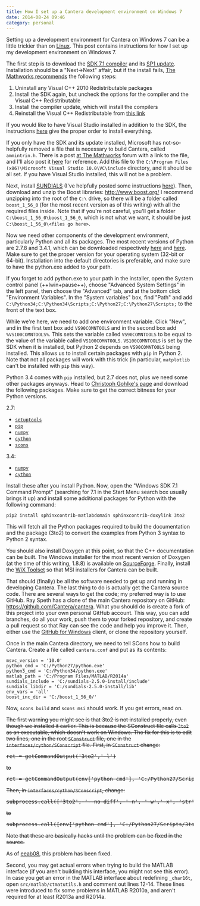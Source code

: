 ```yaml
---
title: How I set up a Cantera development environment on Windows 7
date: 2014-08-24 09:46
category: personal
---
```


Setting up a development environment for Cantera on Windows 7 can be a little
trickier than on
[Linux]({filename}2014-01-08-installing-cantera-on-ubuntu-12.04.3-from-scratch-source-with-Intel-compilers.md).
This post contains instructions for how I set up my development environment on
Windows 7.
<!--more-->

The first step is to download the [SDK 7.1 compiler][1] and its [SP1 update][2].
Installation should be a "Next->Next" affair, but if the install fails, [The
Mathworks recommends][3] the following steps:

1. Uninstall any Visual C++ 2010 Redistributable packages
2. Install the SDK again, but uncheck the options for the compiler and the
   Visual C++ Redistributable
3. Install the compiler update, which will install the compilers
4. Reinstall the Visual C++ Redistributable from [this
   link](http://www.microsoft.com/en-us/download/details.aspx?id=14632)

If you would like to have Visual Studio installed in addition to the SDK, the
instructions [here][6] give the proper order to install everything.

If you only have the SDK and its update installed, Microsoft has
not-so-helpfully removed a file that is necessary to build Cantera, called
`ammintrin.h`. There is a post [at The Mathworks][4] forum with a link to the
file, and I'll also post it [here][5] for reference. Add this file to the
`C:\Program Files (x86)\Microsoft Visual Studio 10.0\VC\include` directory, and
it should be all set. If you have Visual Studio installed, this will not be a
problem.

Next, install [SUNDIALS](http://computation.llnl.gov/casc/sundials/main.html)
(I've helpfully posted some instructions
[here]({filename}2014-08-21-how-to-install-sundials-on-windows-7.md)). Then,
download and unzip the Boost libraries: <http://www.boost.org/> I recommend
unzipping into the root of the `C:\` drive, so there will be a folder called
`boost_1_56_0` (for the most recent version as of this writing) with all the
required files inside. Note that if you're not careful, you'll get a folder
`C:\boost_1_56_0\boost_1_56_0`, which is not what we want, it should be just
`C:\boost_1_56_0\<files go here>`.

Now we need other components of the development environment, particularly Python
and all its packages. The most recent versions of Python are 2.7.8 and 3.4.1,
which can be downloaded respectively [here][py278] and [here][py341]. Make sure
to get the proper version for your operating system (32-bit or 64-bit).
Installation into the default directories is preferable, and make sure to have
the python.exe added to your path.

If you forget to add python.exe to your path in the installer, open the System
control panel (++lwin+pause++), choose "Advanced System Settings" in the left
panel, then choose the "Advanced" tab, and at the bottom click "Environment
Variables". In the "System variables" box, find "Path" and add
`C:\Python34;C:\Python34\Scripts;C:\Python27;C:\Python27\Scripts;` to the front
of the text box.

While we're here, we need to add one environment variable. Click "New", and in
the first text box add `VS90COMNTOOLS` and in the second box add
`%VS100COMNTOOLS%`. This sets the variable called `VS90COMNTOOLS` to be equal to
the value of the variable called `VS100COMNTOOLS`. `VS100COMNTOOLS` is set by
the SDK when it is installed, but Python 2 depends on `VS90COMNTOOLS` being
installed. This allows us to install certain packages with `pip` in Python 2.
Note that not all packages will work with this trick (in particular,
`matplotlib` can't be installed with `pip` this way).

Python 3.4 comes with `pip` installed, but 2.7 does not, plus we need some other
packages anyways. Head to [Christoph Gohlke's
page](http://www.lfd.uci.edu/~gohlke/pythonlibs/) and download the following
packages. Make sure to get the correct bitness for your Python versions.

2.7:

- [`setuptools`](http://www.lfd.uci.edu/~gohlke/pythonlibs/#setuptools)
- [`pip`](http://www.lfd.uci.edu/~gohlke/pythonlibs/#pip)
- [`numpy`](http://www.lfd.uci.edu/~gohlke/pythonlibs/#numpy)
- [`cython`](http://www.lfd.uci.edu/~gohlke/pythonlibs/#cython)
- [`scons`](http://www.lfd.uci.edu/~gohlke/pythonlibs/#scons)

3.4:

- [`numpy`](http://www.lfd.uci.edu/~gohlke/pythonlibs/#numpy)
- [`cython`](http://www.lfd.uci.edu/~gohlke/pythonlibs/#cython)

Install these after you install Python. Now, open the "Windows SDK 7.1 Command
Prompt" (searching for 7.1 in the Start Menu search box usually brings it up)
and install some additional packages for Python with the following command:

```batch
pip2 install sphinxcontrib-matlabdomain sphinxcontrib-doxylink 3to2
```

This will fetch all the Python packages required to build the documentation and
the package (3to2) to convert the examples from Python 3 syntax to Python 2
syntax.

You should also install Doxygen at this point, so that the C++ documentation can
be built. The Windows installer for the most recent version of Doxygen (at the
time of this writing, 1.8.8) is available on
[SourceForge](http://sourceforge.net/projects/doxygen/files/rel-1.8.8/doxygen-1.8.8-setup.exe).
Finally, install the [WiX Toolset](http://wixtoolset.org/) so that MSI
installers for Cantera can be built.

That should (finally) be all the software needed to get up and running in
developing Cantera. The last thing to do is actually get the Cantera source
code. There are several ways to get the code; my preferred way is to use GitHub.
Ray Speth has a clone of the main Cantera repository on GitHub:
<https://github.com/Cantera/cantera>. What you should do is create a fork of
this project into your own personal GitHub account. This way, you can add
branches, do all your work, push them to your forked repository, and create a
pull request so that Ray can see the code and help you improve it. Then, either
use the [GitHub for Windows](http://windows.github.com) client, or clone the
repository yourself.

Once in the main Cantera directory, we need to tell SCons how to build Cantera.
Create a file called `cantera.conf` and put as its contents:

    msvc_version = '10.0'
    python_cmd = 'C:/Python27/python.exe'
    python3_cmd = 'C:/Python34/python.exe'
    matlab_path = 'C:/Program Files/MATLAB/R2014a'
    sundials_include = 'C:/sundials-2.5.0-install/include'
    sundials_libdir = 'C:/sundials-2.5.0-install/lib'
    env_vars = 'all'
    boost_inc_dir = 'C:/boost_1_56_0/'

Now, `scons build` and `scons msi` should work. If you get errors, read on.

<!-- markdownlint-disable MD033 -->

<s>The first warning you might see is that 3to2 is not installed properly, even
though we installed it earlier. This is because the SConstruct file calls <code>3to2</code>
as an executable, which doesn't work on Windows. The fix for this is to edit
two lines, one in the root <code>SConstruct</code> file, one in the <code>interfaces/cython/SConscript</code>
file. First, in <code>SConstruct</code> change:

<div class="highlight"><pre><span></span><span class="n">ret</span> <span class="o">=</span> <span class="n">getCommandOutput</span><span class="p">(</span><span class="s1">'3to2'</span><span class="p">,</span><span class="s1">'-l'</span><span class="p">)</span>
</pre></div>

to

<div class="highlight"><pre><span></span><span class="n">ret</span> <span class="o">=</span> <span class="n">getCommandOutput</span><span class="p">(</span><span class="n">env</span><span class="p">[</span><span class="s1">'python_cmd'</span><span class="p">],</span> <span class="s1">'C:/Python27/Scripts/3to2'</span><span class="p">,</span><span class="s1">'-l'</span><span class="p">)</span>
</pre></div>

Then, in <code>interfaces/cython/SConscript</code>, change:

<div class="highlight"><pre><span></span><span class="n">subprocess</span><span class="o">.</span><span class="n">call</span><span class="p">([</span><span class="s1">'3to2'</span><span class="p">,</span> <span class="s1">'--no-diff'</span><span class="p">,</span> <span class="s1">'-n'</span><span class="p">,</span> <span class="s1">'-w'</span><span class="p">,</span><span class="s1">'-x'</span><span class="p">,</span> <span class="s1">'str'</span><span class="p">,</span>
</pre></div>

to

<div class="highlight"><pre><span></span><span class="n">subprocess</span><span class="o">.</span><span class="n">call</span><span class="p">([</span><span class="n">env</span><span class="p">[</span><span class="s1">'python_cmd'</span><span class="p">],</span> <span class="s1">'C:/Python27/Scripts/3to2'</span><span class="p">,</span> <span class="s1">'--no-diff'</span><span class="p">,</span> <span class="s1">'-n'</span><span class="p">,</span> <span class="s1">'-w'</span><span class="p">,</span><span class="s1">'-x'</span><span class="p">,</span> <span class="s1">'str'</span><span class="p">,</span>
</pre></div>

Note that these are basically hacks until the problem can be fixed in the source.</s>

<!-- markdownlint-enable MD033 -->

As of [eeab08](https://github.com/Cantera/cantera/commit/eeab08d683fbbf40924b11fdc4d84e74a311aa1b), this problem has been fixed.

Second, you may get actual errors when trying to build the MATLAB interface (if
you aren't building this interface, you might not see this error). In case you
get an error in the MATLAB interface about redefining `_char16t`, open
`src/matlab/ctmatutils.h` and comment out lines 12-14. These lines were
introduced to fix some problems in MATLAB R2010a, and aren't required for at
least R2013a and R2014a.

[1]: http://www.microsoft.com/en-us/download/details.aspx?id=8279
[2]: http://www.microsoft.com/en-us/download/details.aspx?id=4422
[3]: http://www.mathworks.com/matlabcentral/answers/95039-why-does-the-sdk-7-1-installation-fail-with-an-installation-failed-message-on-my-windows-system
[4]: http://www.mathworks.com/matlabcentral/answers/90383-fix-problem-when-mex-cpp-file
[5]: {static}/files/2014/08/ammintrin.h
[py278]: https://www.python.org/download/releases/2.7.8/
[py341]: https://www.python.org/downloads/release/python-341/
[6]: http://blogs.msdn.com/b/vcblog/archive/2011/03/31/10148110.aspx
